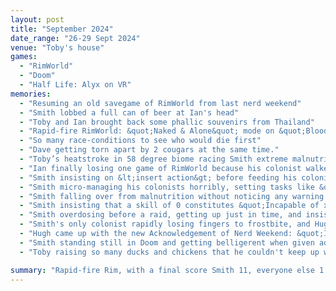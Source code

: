 ```yaml
---
layout: post
title: "September 2024"
date_range: "26-29 Sept 2024"
venue: "Toby's house"
games:
  - "RimWorld"
  - "Doom"
  - "Half Life: Alyx on VR"
memories:
  - "Resuming an old savegame of RimWorld from last nerd weekend"
  - "Smith lobbed a full can of beer at Ian's head"
  - "Toby and Ian brought back some phallic souvenirs from Thailand"
  - "Rapid-fire RimWorld: &quot;Naked & Alone&quot; mode on &quot;Blood & Lust&quot; difficulty, and keeping score of who dies first"
  - "So many race-conditions to see who would die first"
  - "Dave getting torn apart by 2 cougars at the same time."
  - "Toby’s heatstroke in 58 degree biome racing Smith extreme malnutrition."
  - "Ian finally losing one game of RimWorld because his colonist walked through fire and was extremely flammable"
  - "Smith insisting on &lt;insert action&gt; before feeding his colonist.  For example planting 100 corn, tiling an entire house, building a beach-house with a pier"
  - "Smith micro-managing his colonists horribly, setting tasks like &quot;Bed Rest&quot; to priority 4, and insisting they can only do it if he tells them to"
  - "Smith falling over from malnutrition without noticing any warning signs."
  - "Smith insisting that a skill of 0 constitutes &quot;Incapable of x&quot;.  In the same way that Smith himself is &quot;Incapable of playing RimWorld&quot;"
  - "Smith overdosing before a raid, getting up just in time, and insisting on taking more drugs again"
  - "Smith's only colonist rapidly losing fingers to frostbite, and Hugh replicating the stumpy hands"
  - "Hugh came up with the new Acknowledgement of Nerd Weekend: &quot;I acknowledge the traditional owners (Google) of the personal location data I generate today, and to all drunken computer nerds past, present, and emerging rapidly tonight.&quot;"
  - "Smith standing still in Doom and getting belligerent when given advice not to"
  - "Toby raising so many ducks and chickens that he couldn't keep up with them to kill them all. Hugh attempting to take them all, and taking 30 minutes to create the caravan (see pic)."

summary: "Rapid-fire Rim, with a final score Smith 11, everyone else 1 or 2"
---
```

